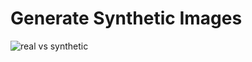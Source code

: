 # Generate Synthetic Images 



![real vs synthetic]("https:/drive.google.com/uc?id=1M0lr670G7hp6tOlYo3b_6ydDpfiP1LYA")
